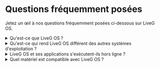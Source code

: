 # Questions fréquemment posées
Jetez un œil à nos questions fréquemment posées ci-dessous sur LiveG OS.

<details>
<summary>Qu'est-ce que LiveG OS ?</summary>
<p>LiveG OS est un système d'exploitation (similaire à Microsoft Windows et Apple macOS) fabriqué par LiveG Technologies. LiveG OS peut fonctionner sur une gamme d'appareils, y compris les ordinateurs de bureau, les ordinateurs portables, les smartphones, les tablettes et plus encore.</p>
</details>

<details>
<summary>Qu'est-ce qui rend LiveG OS différent des autres systèmes d'exploitation ?</summary>
<p>LiveG OS est conçu pour fonctionner sur une gamme d'appareils (tels que les ordinateurs de bureau et les smartphones) qui font de l'utilisation de vos appareils une expérience familière sans couture. Toutes les applications de LiveG OS s'exécutent sur le web, permettant la plus grande compatibilité multiplateforme possible sur tous les appareils, y compris les appareils qui peuvent même ne pas exécuter LiveG OS.</p>
</details>

<details>
<summary>LiveG OS et ses applications s'exécutent-ils hors ligne ?</summary>
<p>Ils font ! Tant que les applications que vous installez sont conçues pour fonctionner hors ligne (comme les applications réalisées par LiveG), elles peuvent être utilisées n'importe où sans connexion internet. Certaines applications peuvent même synchroniser vos données avec leurs homologues de service en ligne lorsque vous retrouvez une connexion à internet.</p>
</details>

<details>
<summary>Quel matériel est compatible avec LiveG OS ?</summary>
<p>LiveG OS est conçu pour fonctionner sur une gamme d'ordinateurs et d'autres appareils provenant de nombreux fabricants différents. Vous pouvez savoir si votre appareil est compatible avec LiveG OS en utilisant le support d'installation LiveG OS ou en consultant votre fabricant. Tout ordinateur qui peut exécuter le système d'exploitation Microsoft Windows est susceptible de pouvoir exécuter LiveG OS.</p>
<p>LiveG OS est compatible avec presque tous les périphériques que vous avez peut-être déjà fabricants au cours des 10 dernières années. Les périphériques et le matériel tels que les claviers informatiques, les souris, les disques de stockage de masse USB, les cartes SD et les imprimantes sont susceptibles de bien fonctionner avec LiveG OS sans même avoir à installer un programme de conducteur dédié.</p>
</details>
